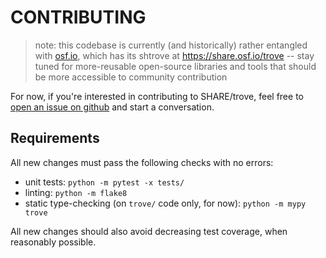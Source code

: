 # CONTRIBUTING

> note: this codebase is currently (and historically) rather entangled with [osf.io](https://osf.io), which has its shtrove at https://share.osf.io/trove -- stay tuned for more-reusable open-source libraries and tools that should be more accessible to community contribution

For now, if you're interested in contributing to SHARE/trove, feel free to
[open an issue on github](https://github.com/CenterForOpenScience/SHARE/issues)
and start a conversation.

## Requirements

All new changes must pass the following checks with no errors:
- unit tests: `python -m pytest -x tests/`
- linting: `python -m flake8`
- static type-checking (on `trove/` code only, for now): `python -m mypy trove`

All new changes should also avoid decreasing test coverage, when reasonably possible.
